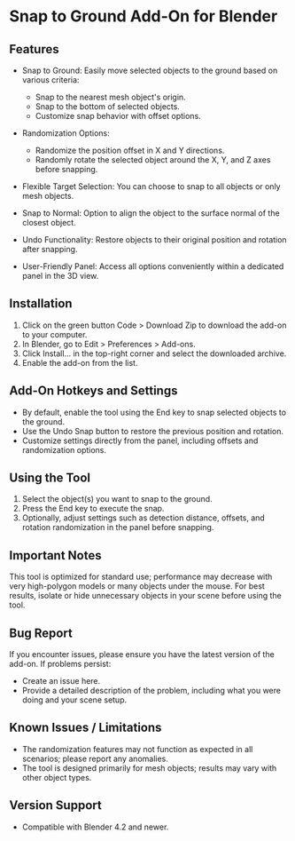 # Snap to Ground Add-On for Blender

## Features

  * Snap to Ground: Easily move selected objects to the ground based on various criteria:
      * Snap to the nearest mesh object's origin.
      * Snap to the bottom of selected objects.
      * Customize snap behavior with offset options.

   * Randomization Options:
      * Randomize the position offset in X and Y directions.
      * Randomly rotate the selected object around the X, Y, and Z axes before snapping.

   * Flexible Target Selection: You can choose to snap to all objects or only mesh objects.

   * Snap to Normal: Option to align the object to the surface normal of the closest object.

   * Undo Functionality: Restore objects to their original position and rotation after snapping.

   * User-Friendly Panel: Access all options conveniently within a dedicated panel in the 3D view.

## Installation

  1. Click on the green button Code > Download Zip to download the add-on to your computer.
  2. In Blender, go to Edit > Preferences > Add-ons.
  3. Click Install... in the top-right corner and select the downloaded archive.
  4. Enable the add-on from the list.

## Add-On Hotkeys and Settings

  * By default, enable the tool using the End key to snap selected objects to the ground.
  * Use the Undo Snap button to restore the previous position and rotation.
  * Customize settings directly from the panel, including offsets and randomization options.

## Using the Tool

  1. Select the object(s) you want to snap to the ground.
  2. Press the End key to execute the snap.
  3. Optionally, adjust settings such as detection distance, offsets, and rotation randomization in the panel before snapping.

## Important Notes

  This tool is optimized for standard use; performance may decrease with very high-polygon models or many objects under the mouse.
  For best results, isolate or hide unnecessary objects in your scene before using the tool.

## Bug Report

If you encounter issues, please ensure you have the latest version of the add-on. If problems persist:

  * Create an issue here.
  * Provide a detailed description of the problem, including what you were doing and your scene setup.

## Known Issues / Limitations

  * The randomization features may not function as expected in all scenarios; please report any anomalies.
  * The tool is designed primarily for mesh objects; results may vary with other object types.

## Version Support

  * Compatible with Blender 4.2 and newer.
